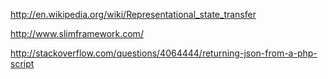 http://en.wikipedia.org/wiki/Representational_state_transfer

http://www.slimframework.com/

http://stackoverflow.com/questions/4064444/returning-json-from-a-php-script

